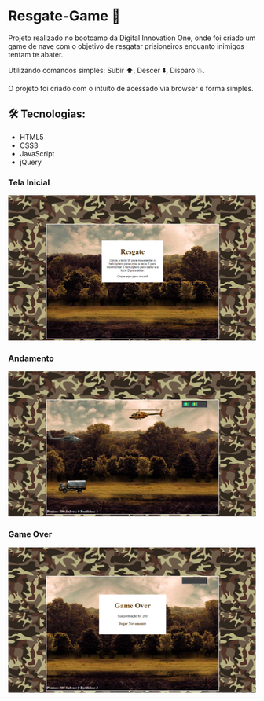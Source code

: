 # Resgate-Game 🚁
Projeto realizado no bootcamp da Digital Innovation One, onde foi criado um game de nave
com o objetivo de resgatar prisioneiros enquanto inimigos tentam te abater.

Utilizando comandos simples:
Subir ⬆️,
Descer ⬇️,
Disparo 💥.

O projeto foi criado com o intuito de acessado via browser e forma simples.

## 🛠 Tecnologias:

* HTML5 
* CSS3
* JavaScript
* jQuery

### Tela Inicial
![1.png](1.png)

### Andamento
![2.png](2.png)

### Game Over
![3.png](3.png)
